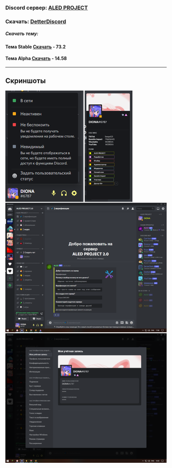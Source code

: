 ### Discord сервер: [ALED PROJECT](https://discord.gg/rQHRex2)
### Скачать: [DetterDiscord](https://BetterDiscord.app)
##### Скачать тему: 
#### Тема Stable [Скачать](https://github.com/ALEDPROJECT/ALED-THEME/releases/download/Stable/aledproject.theme.css) - 73.2
#### Тема Alpha [Скачать](https://github.com/ALEDPROJECT/ALED-THEME/releases/download/S-14.58/aledproject.theme.css) - 14.58
---
## Скриншоты 
![](statusmenu.png) ![](profile.png) ![](theme.png) ![](settings.png)
